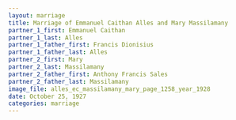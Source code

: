 ```yaml
---
layout: marriage
title: Marriage of Emmanuel Caithan Alles and Mary Massilamany
partner_1_first: Emmanuel Caithan
partner_1_last: Alles
partner_1_father_first: Francis Dionisius
partner_1_father_last: Alles
partner_2_first: Mary
partner_2_last: Massilamany
partner_2_father_first: Anthony Francis Sales
partner_2_father_last: Massilamany
image_file: alles_ec_massilamany_mary_page_1258_year_1928
date: October 25, 1927
categories: marriage
---
```


